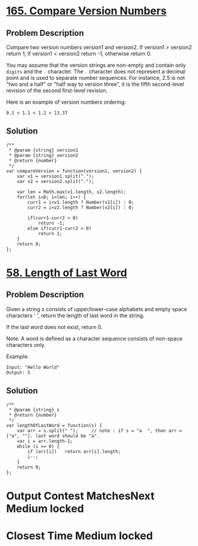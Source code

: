 # [165. Compare Version Numbers](https://leetcode.com/problems/compare-version-numbers/description/)
## Problem Description
Compare two version numbers version1 and version2.
If version1 > version2 return 1, if version1 < version2 return -1, otherwise return 0.

You may assume that the version strings are non-empty and contain only `digits` and the `.` character.
The `.` character does not represent a decimal point and is used to separate number sequences.
For instance, 2.5 is not "two and a half" or "half way to version three", it is the fifth second-level revision of the second first-level revision.

Here is an example of version numbers ordering:
```
0.1 < 1.1 < 1.2 < 13.37
```

## Solution
```
/**
 * @param {string} version1
 * @param {string} version2
 * @return {number}
 */
var compareVersion = function(version1, version2) {
    var v1 = version1.split(".");
    var v2 = version2.split(".");

    var len = Math.max(v1.length, v2.length);
    for(let i=0; i<len; i++) {
        curr1 = i<v1.length ? Number(v1[i]) : 0;
        curr2 = i<v2.length ? Number(v2[i]) : 0;

        if(curr1-curr2 < 0)
            return -1;
        else if(curr1-curr2 > 0)
            return 1;
    }
    return 0;
};
```

# [58. Length of Last Word](https://leetcode.com/problems/length-of-last-word/description/)
## Problem Description
Given a string s consists of upper/lower-case alphabets and empty space characters ' ', return the length of last word in the string.

If the last word does not exist, return 0.

Note: A word is defined as a character sequence consists of non-space characters only.

Example:
```
Input: "Hello World"
Output: 5
```

## Solution
```
/**
 * @param {string} s
 * @return {number}
 */
var lengthOfLastWord = function(s) {
    var arr = s.split(" ");     // note : if s = "a  ", then arr = ["a", ""]. last word should be "a". 
    var i = arr.length-1;
    while (i >= 0) {
        if (arr[i])   return arr[i].length;
        i--;
    }
    return 0;
};
```

# Output Contest MatchesNext   Medium locked
# Closest Time      Medium locked
